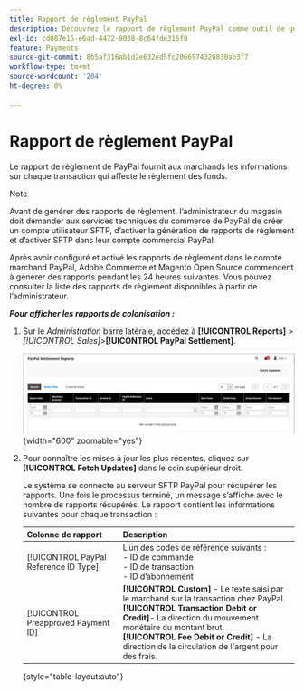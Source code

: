 ```yaml
---
title: Rapport de règlement PayPal
description: Découvrez le rapport de règlement PayPal comme outil de gestion des transactions PayPal.
exl-id: cd087e15-e6ad-4472-9038-8c64fde316f9
feature: Payments
source-git-commit: 8b5af316ab1d2e632ed5fc2066974326830ab3f7
workflow-type: tm+mt
source-wordcount: '204'
ht-degree: 0%

---
```


# Rapport de règlement PayPal

Le rapport de règlement de PayPal fournit aux marchands les informations sur chaque transaction qui affecte le règlement des fonds.

>[!NOTE]
>
>Avant de générer des rapports de règlement, l’administrateur du magasin doit demander aux services techniques du commerce de PayPal de créer un compte utilisateur SFTP, d’activer la génération de rapports de règlement et d’activer SFTP dans leur compte commercial PayPal.

Après avoir configuré et activé les rapports de règlement dans le compte marchand PayPal, Adobe Commerce et Magento Open Source commencent à générer des rapports pendant les 24 heures suivantes. Vous pouvez consulter la liste des rapports de règlement disponibles à partir de l’administrateur.

**_Pour afficher les rapports de colonisation :_**

1. Sur le _Administration_ barre latérale, accédez à **[!UICONTROL Reports]** > _[!UICONTROL Sales]_>**[!UICONTROL PayPal Settlement]**.

   ![Rapports de règlement PayPal](../getting-started/assets/reports-sales-paypal-settlement.png){width="600" zoomable="yes"}

1. Pour connaître les mises à jour les plus récentes, cliquez sur **[!UICONTROL Fetch Updates]** dans le coin supérieur droit.

   Le système se connecte au serveur SFTP PayPal pour récupérer les rapports. Une fois le processus terminé, un message s’affiche avec le nombre de rapports récupérés. Le rapport contient les informations suivantes pour chaque transaction :

   | Colonne de rapport | Description |
   | ------------ | ----------- |
   | [!UICONTROL PayPal Reference ID Type] | L’un des codes de référence suivants :<br/>- ID de commande<br/>- ID de transaction<br/>- ID d’abonnement |
   | [!UICONTROL Preapproved Payment ID] | **[!UICONTROL Custom]** - Le texte saisi par le marchand sur la transaction chez PayPal.<br/>**[!UICONTROL Transaction Debit or Credit]**- La direction du mouvement monétaire du montant brut.<br/>**[!UICONTROL Fee Debit or Credit]** - La direction de la circulation de l&#39;argent pour des frais. |

   {style="table-layout:auto"}
